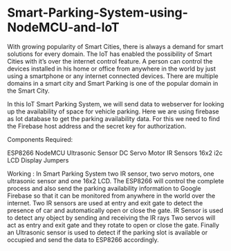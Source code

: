 # Smart-Parking-System-using-NodeMCU-and-IoT

With growing popularity of Smart Cities, there is always a demand for smart solutions for every domain. The IoT has enabled the possibility of Smart Cities with it’s over the internet control feature. A person can control the devices installed in his home or office from anywhere in the world by just using a smartphone or any internet connected devices. There are multiple domains in a smart city and Smart Parking is one of the popular domain in the Smart City.

In this IoT Smart Parking System, we will send data to webserver for looking up the availability of space for vehicle parking. Here we are using firebase as Iot database to get the parking availability data. For this we need to find the Firebase host address and the secret key for authorization.


Components Required:

ESP8266 NodeMCU 
Ultrasonic Sensor
DC Servo Motor
IR Sensors
16x2 i2c LCD Display
Jumpers

Working :
In Smart Parking System two IR sensor, two servo motors, one ultrasonic sensor and one 16x2 LCD.
The ESP8266 will control the complete process and also send the parking availability information to Google Firebase so that it can be monitored from anywhere in the world over the internet. Two IR sensors are used at entry and exit gate to detect the presence of car and automatically open or close the gate. IR Sensor is used to detect any object by sending and receiving the IR rays
Two servos will act as entry and exit gate and they rotate to open or close the gate. Finally an Ultrasonic sensor is used to detect if the parking slot is available or occupied and send the data to ESP8266 accordingly.
